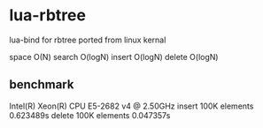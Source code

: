 # lua-rbtree
lua-bind for rbtree ported from linux kernal

space O(N)
search O(logN)
insert O(logN)
delete O(logN)

## benchmark
Intel(R) Xeon(R) CPU E5-2682 v4 @ 2.50GHz
insert 100K elements 0.623489s
delete 100K elements 0.047357s

